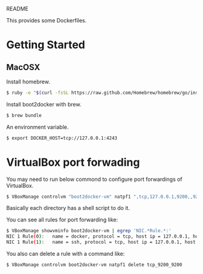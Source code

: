 README

This provides some Dockerfiles.


# Getting Started
## MacOSX

Install homebrew.
```bash
$ ruby -e "$(curl -fsSL https://raw.github.com/Homebrew/homebrew/go/install)"
```

Install boot2docker with brew.
```bash
$ brew bundle
```

An environment variable.
```bash
$ export DOCKER_HOST=tcp://127.0.0.1:4243
```


# VirtualBox port forwading
You may need to run below commond to configure port forwardings of VirtualBox.
```bash
$ VBoxManage controlvm "boot2docker-vm" natpf1 ",tcp,127.0.0.1,9200,,9200"
```

Basically each directory has a shell script to do it.

You can see all rules for port forwarding like:
```bash
$ VBoxManage showvminfo boot2docker-vm | egrep 'NIC.*Rule.*:'
NIC 1 Rule(0):   name = docker, protocol = tcp, host ip = 127.0.0.1, host port = 4243, guest ip = , guest port = 4243
NIC 1 Rule(1):   name = ssh, protocol = tcp, host ip = 127.0.0.1, host port = 2022, guest ip = , guest port = 22
```

You also can delete a rule with a command like:
```bash
$ VBoxManage controlvm boot2docker-vm natpf1 delete tcp_9200_9200
```

